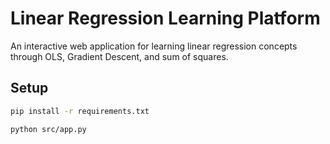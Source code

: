 # Linear Regression Learning Platform

An interactive web application for learning linear regression concepts through OLS, Gradient Descent, and sum of squares.

## Setup
```bash
pip install -r requirements.txt

python src/app.py
```
